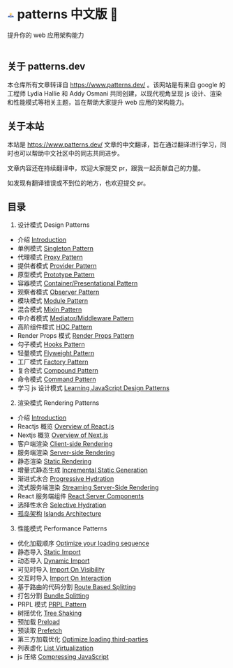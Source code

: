 # ![](./faviconV2.png?raw=true) patterns 中文版 📝

提升你的 web 应用架构能力
<br/>
<br/>

## 关于 patterns.dev

本仓库所有文章转译自 https://www.patterns.dev/ 。该网站是有来自 google 的工程师 Lydia Hallie 和 Addy Osmani 共同创建，以现代视角呈现 js 设计、渲染和性能模式等相关主题，旨在帮助大家提升 web 应用的架构能力。

## 关于本站

本站是 https://www.patterns.dev/ 文章的中文翻译，旨在通过翻译进行学习，同时也可以帮助中文社区中的同志共同进步。

文章内容还在持续翻译中，欢迎大家提交 pr，跟我一起贡献自己的力量。

如发现有翻译错误或不到位的地方，也欢迎提交 pr。

## 目录

1. 设计模式 Design Patterns

- 介绍 [Introduction](https://www.patterns.dev/posts/rendering-introduction/)
- 单例模式 [Singleton Pattern](https://www.patterns.dev/posts/singleton-pattern/)
- 代理模式 [Proxy Pattern](https://www.patterns.dev/posts/proxy-pattern/)
- 提供者模式 [Provider Pattern](https://www.patterns.dev/posts/provider-pattern/)
- 原型模式 [Prototype Pattern](https://www.patterns.dev/posts/prototype-pattern/)
- 容器模式 [Container/Presentational Pattern](https://www.patterns.dev/posts/presentational-container-pattern/)
- 观察者模式 [Observer Pattern](https://www.patterns.dev/posts/observer-pattern/)
- 模块模式 [Module Pattern](https://www.patterns.dev/posts/module-pattern/)
- 混合模式 [Mixin Pattern](https://www.patterns.dev/posts/mixin-pattern/)
- 中介者模式 [Mediator/Middleware Pattern](https://www.patterns.dev/posts/mediator-pattern/)
- 高阶组件模式 [HOC Pattern](https://www.patterns.dev/posts/hoc-pattern/)
- Render Props 模式 [Render Props Pattern](https://www.patterns.dev/posts/render-props-pattern/)
- 勾子模式 [Hooks Pattern](https://www.patterns.dev/posts/hooks-pattern/)
- 轻量模式 [Flyweight Pattern](https://www.patterns.dev/posts/flyweight-pattern/)
- 工厂模式 [Factory Pattern](https://www.patterns.dev/posts/factory-pattern/)
- 复合模式 [Compound Pattern](https://www.patterns.dev/posts/compound-pattern/)
- 命令模式 [Command Pattern](https://www.patterns.dev/posts/command-pattern/)
- 学习 js 设计模式 [Learning JavaScript Design Patterns](https://www.patterns.dev/posts/classic-design-patterns/)

2. 渲染模式 Rendering Patterns

- 介绍 [Introduction](https://www.patterns.dev/posts/rendering-introduction/)
- Reactjs 概览 [Overview of React.js](https://www.patterns.dev/posts/reactjs/)
- Nextjs 概览 [Overview of Next.js](https://www.patterns.dev/posts/nextjs/)
- 客户端渲染 [Client-side Rendering](https://www.patterns.dev/posts/client-side-rendering/)
- 服务端渲染 [Server-side Rendering](https://www.patterns.dev/posts/server-side-rendering/)
- 静态渲染 [Static Rendering](https://www.patterns.dev/posts/static-rendering/)
- 增量式静态生成 [Incremental Static Generation](https://www.patterns.dev/posts/incremental-static-rendering/)
- 渐进式水合 [Progressive Hydration](https://www.patterns.dev/posts/progressive-hydration/)
- 流式服务端渲染 [Streaming Server-Side Rendering](https://www.patterns.dev/posts/ssr/)
- React 服务端组件 [React Server Components](https://www.patterns.dev/posts/react-server-components/)
- 选择性水合 [Selective Hydration](https://www.patterns.dev/posts/react-selective-hydration/)
- [孤岛架构](./patterns/rendering/islandsArchitecture.md) [Islands Architecture](https://www.patterns.dev/posts/islands-architecture/)

3. 性能模式 Performance Patterns

- 优化加载顺序 [Optimize your loading sequence](https://www.patterns.dev/posts/loading-sequence/)
- 静态导入 [Static Import](https://www.patterns.dev/posts/static-import/)
- 动态导入 [Dynamic Import](https://www.patterns.dev/posts/dynamic-import/)
- 可见时导入 [Import On Visibility](https://www.patterns.dev/posts/import-on-visibility/)
- 交互时导入 [Import On Interaction](https://www.patterns.dev/posts/import-on-interaction/)
- 基于路由的代码分割 [Route Based Splitting](https://www.patterns.dev/posts/route-based/)
- 打包分割 [Bundle Splitting](https://www.patterns.dev/posts/bundle-splitting/)
- PRPL 模式 [PRPL Pattern](https://www.patterns.dev/posts/prpl/)
- 树摇优化 [Tree Shaking](https://www.patterns.dev/posts/tree-shaking/)
- 预加载 [Preload](https://www.patterns.dev/posts/preload/)
- 预读取 [Prefetch](https://www.patterns.dev/posts/prefetch/)
- 第三方加载优化 [Optimize loading third-parties](https://www.patterns.dev/posts/third-party/)
- 列表虚化 [List Virtualization](https://www.patterns.dev/posts/virtual-lists/)
- js 压缩 [Compressing JavaScript](https://www.patterns.dev/posts/compression/)
